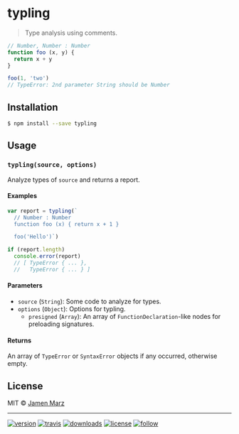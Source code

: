 # typling

> Type analysis using comments.

```js
// Number, Number : Number
function foo (x, y) {
  return x + y
}

foo(1, 'two')
// TypeError: 2nd parameter String should be Number
```

## Installation

```sh
$ npm install --save typling
```

## Usage

### `typling(source, options)`

Analyze types of `source` and returns a report.

#### Examples

```js
var report = typling(`
  // Number : Number
  function foo (x) { return x + 1 }  

  foo('Hello')`)

if (report.length)
  console.error(report)
  // [ TypeError { ... },
  //   TypeError { ... } ]
```

#### Parameters

  - `source` (`String`): Some code to analyze for types.
  - `options` (`Object`): Options for typling.
    - `presigned` (`Array`): An array of `FunctionDeclaration`-like nodes for preloading signatures.

#### Returns

An array of `TypeError` or `SyntaxError` objects if any occurred, otherwise empty.

## License

MIT © [Jamen Marz](https://git.io/jamen)

---

[![version](https://img.shields.io/npm/v/typling.svg?style=flat-square)][package] [![travis](https://img.shields.io/travis/jamen/typling.svg?style=flat-square)](https://travis-ci.org/jamen/typling) [![downloads](https://img.shields.io/npm/dt/typling.svg?style=flat-square)][package] [![license](https://img.shields.io/npm/l/express.svg?style=flat-square)][package] [![follow](https://img.shields.io/github/followers/jamen.svg?style=social&label=Follow)](https://github.com/jamen)

[package]: https://npmjs.org/package/typling
